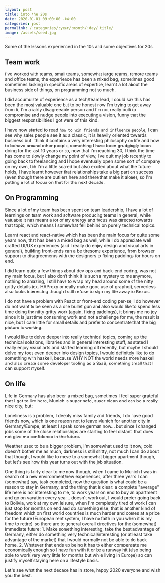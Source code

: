 ```yaml
---
layout: post
title: into the 20s
date: 2020-01-01 09:00:00 -04:00
categories: post
permalink: /:categories/:year/:month/:day/:title/
image: /assets/seed.jpg
---
```


Some of the lessons experienced in the 10s and some objectives for 20s

## Team work

I've worked with teams, small teams, somewhat large teams, remote teams and office teams, the experience has been a mixed bag, sometimes good sometimes lacking in specific areas of expertise, learnt a lot about the business side of things, on programming not so much.

I did accumulate of experience as a tech/team lead, I could say this has been the most valuable one but to be honest now I'm trying to get away from it, I'm a fairly disagreeable person and I'm not really built to compromise and nudge people into executing a vision, funny that the biggest responsibilities I got were of this kind.

I have now started to read `how to win friends and influence people`, I can see why sales people see it as a classic, it is heavily oriented towards business but I think it contains a very interesting philosophy on life and how to behave around other people, something I have been grudgingly been doing for the last 10 years or so, now that I'm reaching 30, I think the time has come to slowly change my point of view, I've quit my job recently to going back to freelancing and I hope eventually open some sort of company on my own, tbh I'm a little scared but also excited about what the future holds, I have learnt however that relationships take a big part on success (even though there are outliers here and there that make it alone), so I'm putting a lot of focus on that for the next decade.

## On Programming

Since a lot of my team has been spent on team leadership, I have a lot of learnings on team work and software producing teams in general, while valuable it has meant a lot of my energy and focus was directed towards that topic, which means I somewhat fell behind on purely technical topics.

Learnt react and react-native which has been the main focus for quite some years now, that has been a mixed bag as well, while I do appreciate well crafted UI/UX experiences (and I really do enjoy design and visual arts in general), building front-ends can a be tiresome experience, from browser support to disagreements with the designers to fixing paddings for hours on end.

I did learn quite a few things about dev ops and back-end coding, was not my main focus, but I also don't think it is such a mystery to me anymore, nothing to amazing, I still have to wrap my head around some of the nitty gritty details (ex. HAProxy or really make good use of graphql), serverless also looks interesting though I still refuse to sign my life away to Bezos.

I do not have a problem with React or front-end coding per-se, I do however do not want to be seen as a one bullet gun and also would like to spend less time doing the nitty gritty work (again, fixing paddings), it brings me no joy since it is just time consuming work and not a challenge for me, the result is nice, but I care little for small details and prefer to concentrate that the big picture is working.

I would like to delve deeper into really technical topics, coming up the technical solutions, libraries and in general interesting stuff, as stated I really enjoy visual arts and started learning d3 recently, but maybe I should delve my toes even deeper into design topics, I would definitely like to do something with haskell, because WHY NOT the world needs more haskell and also create some developer tooling as a SaaS, something small that I can support myself.

## On life

Life in Germany has also been a mixed bag, sometimes I feel super grateful that I get to live here, Munich is super safe, super clean and can be a really nice city, but:

Loneliness is a problem, I deeply miss family and friends, I do have good friends now, which is one reason not to leave Munich for another city in Germany/Europe, at least I speak some german now... but since I changed jobs some of the close relationships are starting to feel distant, that does not give me confidence in the future.

Weather used to be a bigger problem, I'm somewhat used to it now, cold doesn't bother me as much, darkness is still shitty, not much I can do about that though, I would like to move to a somewhat bigger apartment though, but let's see how this year turns out with the job situation.

One thing is fairly clear to me now though, when I came to Munich I was in search of a new environment/new experiences, after three years I can (somewhat) say, task completed, now the question is what could be a reason to stay in Germany, and the thing that is clear: a complete "average" life here is not interesting to me, to work years on end to buy an apartment and go on vacation every year... doesn't work out, I would prefer going back to Bolivia, work at my own leisure, when I'm completely tired of work I can just stop for months on end and do something else, that is another kind of freedom which on first world countries is much harder and comes at a price for the future (European rent system, I have no faith in you when it is my time to retire), so there are to general overall directives for the (somewhat) immediate future: 1. Make something interesting, take the best advantage of Germany, either do something very technical/interesting (or at least take advantage of the market) that I would normally not be able to do back home, 2. Whatever that ends up being it has to either compensate me economically enough so I have fun with it or be a runway hit (also being able to work very very little for months but while living in Europe) so can justify myself staying here on a lifestyle basis.

Let's see what the next decade has in store, happy 2020 everyone and wish you the best.
